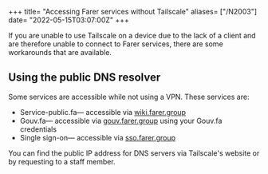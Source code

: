 +++
title= "Accessing Farer services without Tailscale"
aliases= ["/N2003"]
date= "2022-05-15T03:07:00Z"
+++

If you are unable to use Tailscale on a device due to the lack of a client and are therefore unable to connect to Farer services, there are some workarounds that are available.

## Using the public DNS resolver
Some services are accessible while not using a VPN. These services are:
- Service-public.fa— accessible via [wiki.farer.group](https://wiki.farer.group)
- Gouv.fa— accessible via [gouv.farer.group](https://gouv.farer.group) using your Gouv.fa credentials
- Single sign-on— accessible via [sso.farer.group](https://sso.farer.group)

You can find the public IP address for DNS servers via Tailscale's website or by requesting to a staff member.

## 
